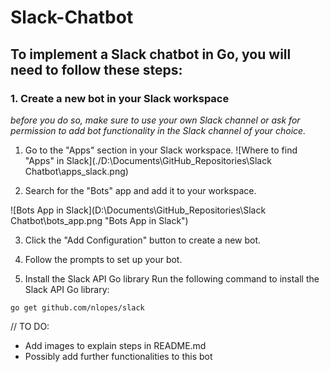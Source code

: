# Slack-Chatbot

## To implement a Slack chatbot in Go, you will need to follow these steps:

### 1. Create a new bot in your Slack workspace
*before you do so, make sure to use your own Slack channel or ask for permission to add bot functionality in the Slack channel of your choice.*

1. Go to the "Apps" section in your Slack workspace.
![Where to find "Apps" in Slack](./D:\Documents\GitHub_Repositories\Slack Chatbot\apps_slack.png)

2. Search for the "Bots" app and add it to your workspace.

![Bots App in Slack](D:\Documents\GitHub_Repositories\Slack Chatbot\bots_app.png "Bots App in Slack")

3. Click the "Add Configuration" button to create a new bot.
4. Follow the prompts to set up your bot.

2. Install the Slack API Go library
Run the following command to install the Slack API Go library:

```
go get github.com/nlopes/slack
```

// TO DO:
- Add images to explain steps in README.md
- Possibly add further functionalities to this bot

